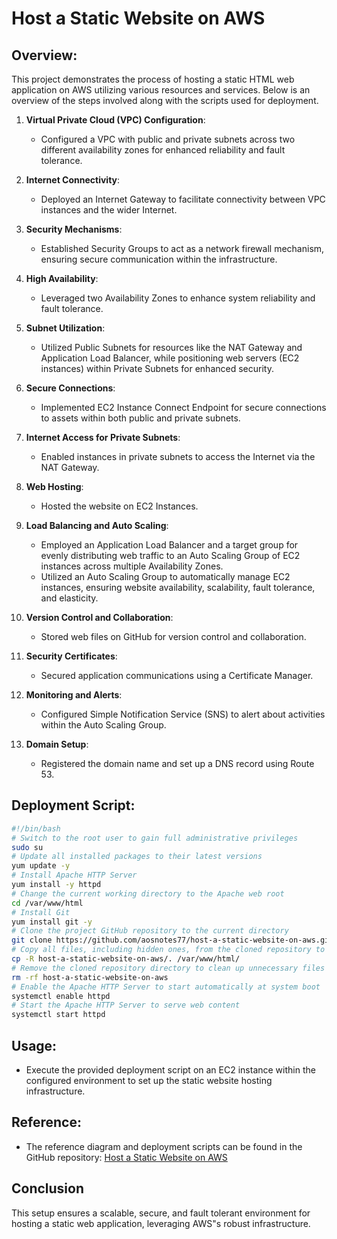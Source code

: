 

# Host a Static Website on AWS

## Overview:
This project demonstrates the process of hosting a static HTML web application on AWS utilizing various resources and services. Below is an overview of the steps involved along with the scripts used for deployment.

1. **Virtual Private Cloud (VPC) Configuration**:
   - Configured a VPC with public and private subnets across two different availability zones for enhanced reliability and fault tolerance.

2. **Internet Connectivity**:
   - Deployed an Internet Gateway to facilitate connectivity between VPC instances and the wider Internet.

3. **Security Mechanisms**:
   - Established Security Groups to act as a network firewall mechanism, ensuring secure communication within the infrastructure.

4. **High Availability**:
   - Leveraged two Availability Zones to enhance system reliability and fault tolerance.

5. **Subnet Utilization**:
   - Utilized Public Subnets for resources like the NAT Gateway and Application Load Balancer, while positioning web servers (EC2 instances) within Private Subnets for enhanced security.

6. **Secure Connections**:
   - Implemented EC2 Instance Connect Endpoint for secure connections to assets within both public and private subnets.

7. **Internet Access for Private Subnets**:
   - Enabled instances in private subnets to access the Internet via the NAT Gateway.

8. **Web Hosting**:
   - Hosted the website on EC2 Instances.

9. **Load Balancing and Auto Scaling**:
   - Employed an Application Load Balancer and a target group for evenly distributing web traffic to an Auto Scaling Group of EC2 instances across multiple Availability Zones.
   - Utilized an Auto Scaling Group to automatically manage EC2 instances, ensuring website availability, scalability, fault tolerance, and elasticity.

10. **Version Control and Collaboration**:
    - Stored web files on GitHub for version control and collaboration.

11. **Security Certificates**:
    - Secured application communications using a Certificate Manager.

12. **Monitoring and Alerts**:
    - Configured Simple Notification Service (SNS) to alert about activities within the Auto Scaling Group.

13. **Domain Setup**:
    - Registered the domain name and set up a DNS record using Route 53.

## Deployment Script:

```bash
#!/bin/bash
# Switch to the root user to gain full administrative privileges
sudo su
# Update all installed packages to their latest versions
yum update -y
# Install Apache HTTP Server
yum install -y httpd
# Change the current working directory to the Apache web root
cd /var/www/html
# Install Git
yum install git -y
# Clone the project GitHub repository to the current directory
git clone https://github.com/aosnotes77/host-a-static-website-on-aws.git
# Copy all files, including hidden ones, from the cloned repository to the Apache web root
cp -R host-a-static-website-on-aws/. /var/www/html/
# Remove the cloned repository directory to clean up unnecessary files
rm -rf host-a-static-website-on-aws
# Enable the Apache HTTP Server to start automatically at system boot
systemctl enable httpd
# Start the Apache HTTP Server to serve web content
systemctl start httpd
```

## Usage:
- Execute the provided deployment script on an EC2 instance within the configured environment to set up the static website hosting infrastructure.
 
## Reference:
- The reference diagram and deployment scripts can be found in the GitHub repository: [Host a Static Website on AWS](https://github.com/Kaliloulah1/Host-a-static-website-on-AWS.git)

## Conclusion
This setup ensures a scalable, secure, and fault tolerant environment for hosting a static web application, leveraging AWS"s robust infrastructure.



